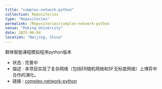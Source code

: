 ```yaml
---
title: "complex-network-python"
collection: Repositories
type: "Repositories"
permalink: /Repositories/complex-network-python
venue: "Peking Univercity"
date: 2025-06-04
location: "Beijing, China"
---
```

群体智能课程模拟程序python版本
- 状态 : 完善中
- 描述 : 本项目实现了复杂网络（包括ER随机网络和SF无标度网络）上博弈中合作的演化。
- 链接 : [complex-network-python](https://github.com/satopikac/complex-network-py)
